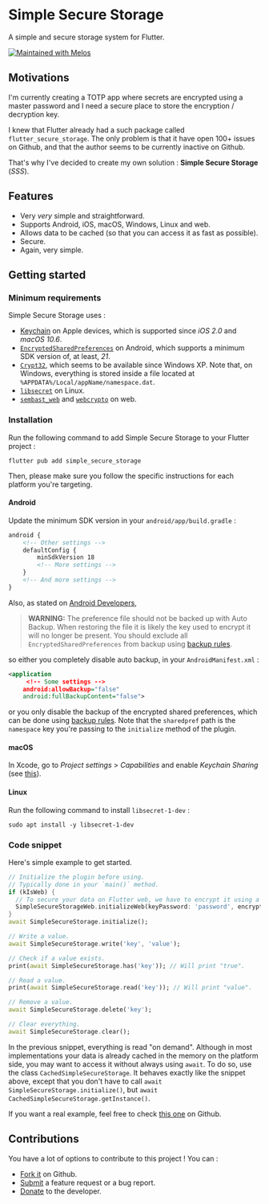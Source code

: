 # Simple Secure Storage

A simple and secure storage system for Flutter.

[![Maintained with Melos](https://img.shields.io/badge/maintained%20with-melos-f700ff.svg?style=flat-square)](https://github.com/invertase/melos)

## Motivations

I'm currently creating a TOTP app where secrets are encrypted using a master password and I need
a secure place to store the encryption / decryption key.

I knew that Flutter already had a such package called `flutter_secure_storage`. The only problem
is that it have open 100+ issues on Github, and that the author seems to be currently inactive on
Github.

That's why I've decided to create my own solution : **Simple Secure Storage** (_SSS_).

## Features

* Very _very_ simple and straightforward.
* Supports Android, iOS, macOS, Windows, Linux and web.
* Allows data to be cached (so that you can access it as fast as possible).
* Secure.
* Again, very simple.

## Getting started

### Minimum requirements

Simple Secure Storage uses :

* [Keychain](https://developer.apple.com/documentation/security/keychain_services) on Apple devices,
which is supported since _iOS 2.0_ and _macOS 10.6_.
* [`EncryptedSharedPreferences`](https://developer.android.com/reference/androidx/security/crypto/EncryptedSharedPreferences)
on Android, which supports a minimum SDK version of, at least, _21_.
* [`Crypt32`](https://learn.microsoft.com/fr-fr/windows/win32/api/dpapi/), which seems to be available
since Windows XP.
Note that, on Windows, everything is stored inside a file located at `%APPDATA%/Local/appName/namespace.dat`.
* [`libsecret`](https://wiki.gnome.org/Projects/Libsecret) on Linux.
* [`sembast_web`](https://pub.dev/packages/sembast_web) and [`webcrypto`](https://pub.dev/packages/webcrypto)
on web.

### Installation

Run the following command to add Simple Secure Storage to your Flutter project :

```shell
flutter pub add simple_secure_storage
```

Then, please make sure you follow the specific instructions for each platform you're targeting.

#### Android

Update the minimum SDK version in your `android/app/build.gradle` :

```xml
android {
    <!-- Other settings -->
    defaultConfig {
        minSdkVersion 18
        <!-- More settings -->
    }
    <!-- And more settings -->
}
```

Also, as stated on [Android Developers](https://developer.android.com/reference/androidx/security/crypto/EncryptedSharedPreferences),

> **WARNING:** The preference file should not be backed up with Auto Backup.
> When restoring the file it is likely the key used to encrypt it will no longer be present.
> You should exclude all `EncryptedSharedPreferences` from backup using [backup rules](https://developer.android.com/guide/topics/data/autobackup#IncludingFiles).

so either you completely disable auto backup, in your `AndroidManifest.xml` :

```xml
<application
     <!-- Some settings -->
    android:allowBackup="false"
    android:fullBackupContent="false">
```

or you only disable the backup of the encrypted shared preferences, which can be done
using [backup rules](https://developer.android.com/guide/topics/data/autobackup#IncludingFiles).
Note that the `sharedpref` path is the `namespace` key you're passing to the `initialize` method
of the plugin.

#### macOS

In Xcode, go to _Project settings_ > _Capabilities_ and enable _Keychain Sharing_
(see [this](https://stackoverflow.com/questions/65131018/how-can-i-enable-the-keychain-sharing-capability-in-xcode)).

#### Linux

Run the following command to install `libsecret-1-dev` :

```shell
sudo apt install -y libsecret-1-dev
```

### Code snippet

Here's simple example to get started.

```dart
// Initialize the plugin before using.
// Typically done in your `main()` method.
if (kIsWeb) {
  // To secure your data on Flutter web, we have to encrypt it using a password and salt.
  SimpleSecureStorageWeb.initializeWeb(keyPassword: 'password', encryptionSalt: 'salt');
}
await SimpleSecureStorage.initialize();

// Write a value.
await SimpleSecureStorage.write('key', 'value');

// Check if a value exists.
print(await SimpleSecureStorage.has('key')); // Will print "true".

// Read a value.
print(await SimpleSecureStorage.read('key')); // Will print "value".

// Remove a value.
await SimpleSecureStorage.delete('key');

// Clear everything.
await SimpleSecureStorage.clear();
```

In the previous snippet, everything is read "on demand". Although in most implementations your data is
already cached in the memory on the platform side, you may want to access it without always using
`await`. To do so, use the class `CachedSimpleSecureStorage`.
It behaves exactly like the snippet above, except that you don't have to call `await SimpleSecureStorage.initialize()`,
but `await CachedSimpleSecureStorage.getInstance()`.

If you want a real example, feel free to check
[this one](https://github.com/Skyost/SimpleSecureStorage/tree/master/packages/simple_secure_storage/example)
on Github.

## Contributions

You have a lot of options to contribute to this project ! You can :

* [Fork it](https://github.com/Skyost/SimpleSecureStorage/fork) on Github.
* [Submit](https://github.com/Skyost/SimpleSecureStorage/issues/new/choose) a feature request or a bug report.
* [Donate](https://paypal.me/Skyost) to the developer.
